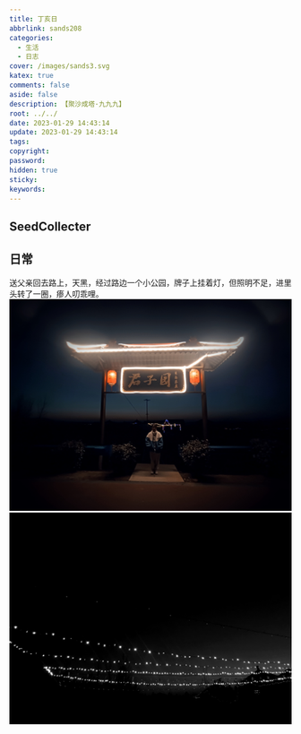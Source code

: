 ```yaml
---
title: 丁亥日
abbrlink: sands208
categories:
  - 生活
  - 日志
cover: /images/sands3.svg
katex: true
comments: false
aside: false
description: 【聚沙成塔·九九九】
root: ../../
date: 2023-01-29 14:43:14
update: 2023-01-29 14:43:14
tags:
copyright:
password:
hidden: true
sticky:
keywords:
---
```


## SeedCollecter


## 日常
送父亲回去路上，天黑，经过路边一个小公园，牌子上挂着灯，但照明不足，进里头转了一圈，瘆人叨乖哩。
![](../../../images/20230102/IMG_20230129_191357.jpg)
![](../../../images/20230102/IMG_20230129_194042.jpg)
